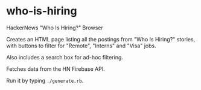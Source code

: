 # who-is-hiring
HackerNews "Who Is Hiring?" Browser

Creates an HTML page listing all the postings from "Who Is Hiring?" stories, with buttons to filter for "Remote", "Interns" and "Visa" jobs.

Also includes a search box for ad-hoc filtering.

Fetches data from the HN Firebase API.

Run it by typing `./generate.rb`.
